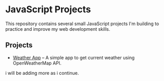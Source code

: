 # JavaScript Projects

This repository contains several small JavaScript projects I'm building to practice and improve my web development skills.

## Projects

- [Weather App](./weatherapp) – A simple app to get current weather using OpenWeatherMap API.


i will be adding more as i continue.
